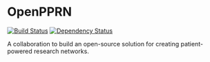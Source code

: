 # OpenPPRN

[![Build Status](https://travis-ci.org/openpprn/opn.svg?branch=master)](https://travis-ci.org/openpprn/opn)
[![Dependency Status](https://gemnasium.com/openpprn/opn.png)](https://gemnasium.com/openpprn/opn)

A collaboration to build an open-source solution for creating patient-powered research networks.


